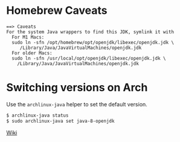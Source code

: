 # Homebrew Caveats

```
==> Caveats
For the system Java wrappers to find this JDK, symlink it with
  For M1 Macs:
  sudo ln -sfn /opt/homebrew/opt/openjdk/libexec/openjdk.jdk \
     /Library/Java/JavaVirtualMachines/openjdk.jdk
  For older Macs:
  sudo ln -sfn /usr/local/opt/openjdk/libexec/openjdk.jdk \
    /Library/Java/JavaVirtualMachines/openjdk.jdk
```

# Switching versions on Arch

Use the `archlinux-java` helper to set the default version.

```bash
$ archlinux-java status
$ sudo archlinux-java set java-8-openjdk
```

[Wiki][1]

[1]: https://wiki.archlinux.org/index.php/java#Switching_between_JVM
